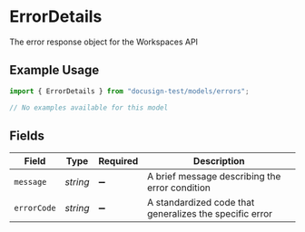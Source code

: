 # ErrorDetails

The error response object for the Workspaces API

## Example Usage

```typescript
import { ErrorDetails } from "docusign-test/models/errors";

// No examples available for this model
```

## Fields

| Field                                                   | Type                                                    | Required                                                | Description                                             |
| ------------------------------------------------------- | ------------------------------------------------------- | ------------------------------------------------------- | ------------------------------------------------------- |
| `message`                                               | *string*                                                | :heavy_minus_sign:                                      | A brief message describing the error condition          |
| `errorCode`                                             | *string*                                                | :heavy_minus_sign:                                      | A standardized code that generalizes the specific error |
